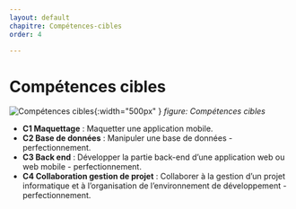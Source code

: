 ```yaml
---
layout: default
chapitre: Compétences-cibles
order: 4

---
```




# Compétences cibles

![Compétences cibles](./images/skills.png){:width="500px" }
*figure: Compétences cibles*

<!-- note -->

- **C1 Maquettage** : Maquetter une application mobile.
- **C2 Base de données** : Manipuler une base de données - perfectionnement.
- **C3 Back end** : Développer la partie back-end d’une application web ou web mobile - perfectionnement.
- **C4 Collaboration gestion de projet** : Collaborer à la gestion d’un projet informatique et à l’organisation de l’environnement de développement - perfectionnement.
  <!-- new slide -->